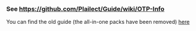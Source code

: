 ### See https://github.com/Plailect/Guide/wiki/OTP-Info

You can find the old guide (the all-in-one packs have been removed) [here](https://github.com/Plailect/OTP/commit/a0eca9981c54a71ca74490fab6b1cfb16a35df76)
